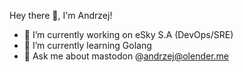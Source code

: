 Hey there 👋, I'm Andrzej!

- 🔭 I’m currently working on eSky S.A (DevOps/SRE)
- 🌱 I’m currently learning Golang
- 💬 Ask me about mastodon @andrzej@olender.me
